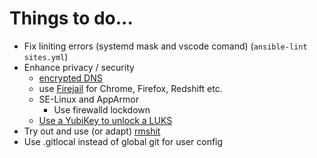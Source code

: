 # Things to do...

- Fix liniting errors (systemd mask and vscode comand) (`ansible-lint sites.yml`)
- Enhance privacy / security
  - [encrypted DNS](https://wiki.archlinux.org/index.php/Dnscrypt-proxy)
  - use [Firejail](https://wiki.archlinux.org/index.php/firejail) for Chrome, Firefox, Redshift etc.
  - SE-Linux and AppArmor
    - Use firewalld lockdown
  - [Use a YubiKey to unlock a LUKS](https://github.com/agherzan/yubikey-full-disk-encryption)
- Try out and use (or adapt) [rmshit](https://github.com/lahwaacz/Scripts/blob/master/rmshit.py)
- Use .gitlocal instead of global git for user config